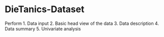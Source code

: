 # DieTanics-Dataset
Perform 1. Data input 2. Basic head view of the data 3. Data description 4. Data summary 5. Univariate analysis
